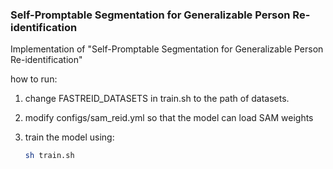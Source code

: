 ### Self-Promptable Segmentation for Generalizable Person Re-identification

Implementation of "Self-Promptable Segmentation for Generalizable Person Re-identification"

how to run:

1. change FASTREID_DATASETS in train.sh to the path of datasets.

2. modify configs/sam_reid.yml so that the model can load SAM weights

3. train the model using:

   ```bash
   sh train.sh	
   ```

   